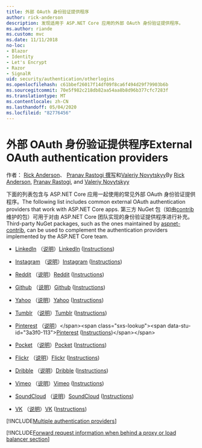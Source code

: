 ```yaml
---
title: 外部 OAuth 身份验证提供程序
author: rick-anderson
description: 发现适用于 ASP.NET Core 应用的外部 OAuth 身份验证提供程序。
ms.author: riande
ms.custom: mvc
ms.date: 11/11/2018
no-loc:
- Blazor
- Identity
- Let's Encrypt
- Razor
- SignalR
uid: security/authentication/otherlogins
ms.openlocfilehash: c61bbef26017f14df09f8ca6f494d29f79903b6b
ms.sourcegitcommit: 70e5f982c218db82aa54aa8b8d96b377cfc7283f
ms.translationtype: MT
ms.contentlocale: zh-CN
ms.lasthandoff: 05/04/2020
ms.locfileid: "82776456"
---
```

# <a name="external-oauth-authentication-providers"></a><span data-ttu-id="3a3f0-103">外部 OAuth 身份验证提供程序</span><span class="sxs-lookup"><span data-stu-id="3a3f0-103">External OAuth authentication providers</span></span>

<span data-ttu-id="3a3f0-104">作者： [Rick Anderson](https://twitter.com/RickAndMSFT)、 [Pranav Rastogi 撰写](https://github.com/rustd)和[Valeriy Novytskyy](https://github.com/01binary)</span><span class="sxs-lookup"><span data-stu-id="3a3f0-104">By [Rick Anderson](https://twitter.com/RickAndMSFT), [Pranav Rastogi](https://github.com/rustd), and [Valeriy Novytskyy](https://github.com/01binary)</span></span>

<span data-ttu-id="3a3f0-105">下面的列表包含与 ASP.NET Core 应用一起使用的常见外部 OAuth 身份验证提供程序。</span><span class="sxs-lookup"><span data-stu-id="3a3f0-105">The following list includes common external OAuth authentication providers that work with ASP.NET Core apps.</span></span> <span data-ttu-id="3a3f0-106">第三方 NuGet 包（如由[contrib](https://www.nuget.org/packages?q=owners%3Aaspnet-contrib+title%3AOAuth)维护的包）可用于对由 ASP.NET Core 团队实现的身份验证提供程序进行补充。</span><span class="sxs-lookup"><span data-stu-id="3a3f0-106">Third-party NuGet packages, such as the ones maintained by [aspnet-contrib](https://www.nuget.org/packages?q=owners%3Aaspnet-contrib+title%3AOAuth), can be used to complement the authentication providers implemented by the ASP.NET Core team.</span></span>

* <span data-ttu-id="3a3f0-107">[LinkedIn](https://www.linkedin.com/developer/apps) （[说明](https://developer.linkedin.com/docs/oauth2)）</span><span class="sxs-lookup"><span data-stu-id="3a3f0-107">[LinkedIn](https://www.linkedin.com/developer/apps) ([Instructions](https://developer.linkedin.com/docs/oauth2))</span></span>

* <span data-ttu-id="3a3f0-108">[Instagram](https://www.instagram.com/developer/register/) （[说明](https://www.instagram.com/developer/authentication/)）</span><span class="sxs-lookup"><span data-stu-id="3a3f0-108">[Instagram](https://www.instagram.com/developer/register/) ([Instructions](https://www.instagram.com/developer/authentication/))</span></span>

* <span data-ttu-id="3a3f0-109">[Reddit](https://www.reddit.com/login?dest=https%3A%2F%2Fwww.reddit.com%2Fprefs%2Fapps) （[说明](https://github.com/reddit/reddit/wiki/OAuth2-Quick-Start-Example)）</span><span class="sxs-lookup"><span data-stu-id="3a3f0-109">[Reddit](https://www.reddit.com/login?dest=https%3A%2F%2Fwww.reddit.com%2Fprefs%2Fapps) ([Instructions](https://github.com/reddit/reddit/wiki/OAuth2-Quick-Start-Example))</span></span>

* <span data-ttu-id="3a3f0-110">[Github](https://github.com/login?return_to=https%3A%2F%2Fgithub.com%2Fsettings%2Fapplications%2Fnew) （[说明](https://developer.github.com/v3/oauth/)）</span><span class="sxs-lookup"><span data-stu-id="3a3f0-110">[Github](https://github.com/login?return_to=https%3A%2F%2Fgithub.com%2Fsettings%2Fapplications%2Fnew) ([Instructions](https://developer.github.com/v3/oauth/))</span></span>

* <span data-ttu-id="3a3f0-111">[Yahoo](https://login.yahoo.com/config/login?src=devnet&.done=http%3A%2F%2Fdeveloper.yahoo.com%2Fapps%2Fcreate%2F) （[说明](https://developer.yahoo.com/bbauth/user.html)）</span><span class="sxs-lookup"><span data-stu-id="3a3f0-111">[Yahoo](https://login.yahoo.com/config/login?src=devnet&.done=http%3A%2F%2Fdeveloper.yahoo.com%2Fapps%2Fcreate%2F) ([Instructions](https://developer.yahoo.com/bbauth/user.html))</span></span>

* <span data-ttu-id="3a3f0-112">[Tumblr](https://www.tumblr.com/oauth/apps) （[说明](https://www.tumblr.com/docs/api/v2#auth)）</span><span class="sxs-lookup"><span data-stu-id="3a3f0-112">[Tumblr](https://www.tumblr.com/oauth/apps) ([Instructions](https://www.tumblr.com/docs/api/v2#auth))</span></span>

* <span data-ttu-id="3a3f0-113">[Pinterest](https://www.pinterest.com/login/?next=http%3A%2F%2Fdevsite%2Fapps%2F) （[说明](https://developers.pinterest.com/docs/api/overview/?)）</span><span class="sxs-lookup"><span data-stu-id="3a3f0-113">[Pinterest](https://www.pinterest.com/login/?next=http%3A%2F%2Fdevsite%2Fapps%2F) ([Instructions](https://developers.pinterest.com/docs/api/overview/?))</span></span>

* <span data-ttu-id="3a3f0-114">[Pocket](https://getpocket.com/developer/apps/new) （[说明](https://getpocket.com/developer/docs/authentication)）</span><span class="sxs-lookup"><span data-stu-id="3a3f0-114">[Pocket](https://getpocket.com/developer/apps/new) ([Instructions](https://getpocket.com/developer/docs/authentication))</span></span>

* <span data-ttu-id="3a3f0-115">[Flickr](https://www.flickr.com/services/apps/create) （[说明](https://www.flickr.com/services/api/auth.oauth.html)）</span><span class="sxs-lookup"><span data-stu-id="3a3f0-115">[Flickr](https://www.flickr.com/services/apps/create) ([Instructions](https://www.flickr.com/services/api/auth.oauth.html))</span></span>

* <span data-ttu-id="3a3f0-116">[Dribble](https://dribbble.com/signup) （[说明](https://developer.dribbble.com/v1/oauth/)）</span><span class="sxs-lookup"><span data-stu-id="3a3f0-116">[Dribble](https://dribbble.com/signup) ([Instructions](https://developer.dribbble.com/v1/oauth/))</span></span>

* <span data-ttu-id="3a3f0-117">[Vimeo](https://vimeo.com/join) （[说明](https://developer.vimeo.com/api/authentication)）</span><span class="sxs-lookup"><span data-stu-id="3a3f0-117">[Vimeo](https://vimeo.com/join) ([Instructions](https://developer.vimeo.com/api/authentication))</span></span>

* <span data-ttu-id="3a3f0-118">[SoundCloud](https://soundcloud.com/you/apps/new) （[说明](https://developers.soundcloud.com/blog/we-love-oauth-2)）</span><span class="sxs-lookup"><span data-stu-id="3a3f0-118">[SoundCloud](https://soundcloud.com/you/apps/new) ([Instructions](https://developers.soundcloud.com/blog/we-love-oauth-2))</span></span>

* <span data-ttu-id="3a3f0-119">[VK](https://vk.com/apps?act=manage) （[说明](https://vk.com/pages?oid=-17680044&p=Authorizing_Sites)）</span><span class="sxs-lookup"><span data-stu-id="3a3f0-119">[VK](https://vk.com/apps?act=manage) ([Instructions](https://vk.com/pages?oid=-17680044&p=Authorizing_Sites))</span></span>

[!INCLUDE[Multiple authentication providers](includes/chain-auth-providers.md)]

[!INCLUDE[Forward request information when behind a proxy or load balancer section](includes/forwarded-headers-middleware.md)]
